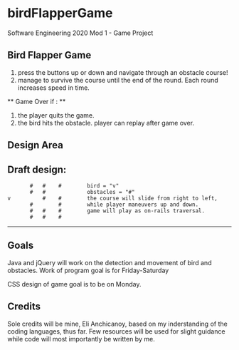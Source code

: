 # birdFlapperGame
Software Engineering 2020  Mod 1 - Game Project

## Bird Flapper Game
1. press the buttons up or down and navigate through an obstacle course!
2. manage to survive the course until the end of the round. Each round increases speed in time. 

** Game Over if : **
1. the player quits the game. 
2. the bird hits the obstacle. player can replay after game over.
 

## Design Area


  Draft design:
  --------------------------
           #   #    #        bird = "v"
           #   #             obstacles = "#"         
    v          #    #        the course will slide from right to left,          
           #        #        while player maneuvers up and down.     
           #   #    #        game will play as on-rails traversal.  
           #   #    #             
  --------------------------                               


## Goals
Java and jQuery will work on the detection and movement of bird and obstacles.
Work of program goal is for Friday-Saturday

CSS design of game goal is to be on Monday.


## Credits 
Sole credits will be mine, Eli Anchicanoy, based on my inderstanding of the coding languages, thus far. Few resources will be used for slight guidance while code will most importantly be written by me. 
